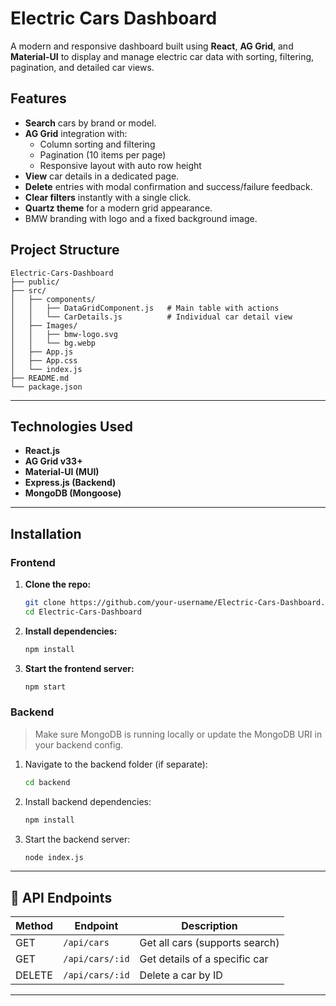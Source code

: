 # Electric Cars Dashboard

A modern and responsive dashboard built using **React**, **AG Grid**, and **Material-UI** to display and manage electric car data with sorting, filtering, pagination, and detailed car views.

## Features

- **Search** cars by brand or model.
- **AG Grid** integration with:
  - Column sorting and filtering
  - Pagination (10 items per page)
  - Responsive layout with auto row height
- **View** car details in a dedicated page.
- **Delete** entries with modal confirmation and success/failure feedback.
- **Clear filters** instantly with a single click.
- **Quartz theme** for a modern grid appearance.
- BMW branding with logo and a fixed background image.

## Project Structure

```
Electric-Cars-Dashboard
├── public/
├── src/
│   ├── components/
│   │   ├── DataGridComponent.js   # Main table with actions
│   │   └── CarDetails.js          # Individual car detail view
│   ├── Images/
│   │   ├── bmw-logo.svg
│   │   └── bg.webp
│   ├── App.js
│   ├── App.css
│   └── index.js
├── README.md
└── package.json
```

---

## Technologies Used

- **React.js**
- **AG Grid v33+**
- **Material-UI (MUI)**
- **Express.js (Backend)**
- **MongoDB (Mongoose)**

---

## Installation

### Frontend

1. **Clone the repo:**
   ```bash
   git clone https://github.com/your-username/Electric-Cars-Dashboard.git
   cd Electric-Cars-Dashboard
   ```

2. **Install dependencies:**
   ```bash
   npm install
   ```

3. **Start the frontend server:**
   ```bash
   npm start
   ```

### Backend

> Make sure MongoDB is running locally or update the MongoDB URI in your backend config.

1. Navigate to the backend folder (if separate):
   ```bash
   cd backend
   ```

2. Install backend dependencies:
   ```bash
   npm install
   ```

3. Start the backend server:
   ```bash
   node index.js
   ```

---

## 🔗 API Endpoints

| Method | Endpoint            | Description             |
|--------|---------------------|-------------------------|
| GET    | `/api/cars`         | Get all cars (supports search) |
| GET    | `/api/cars/:id`     | Get details of a specific car |
| DELETE | `/api/cars/:id`     | Delete a car by ID      |

---
